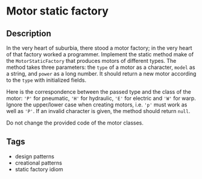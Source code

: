 # Motor static factory

## Description
In the very heart of suburbia, there stood a motor factory; in the very heart of that factory worked a programmer. Implement the static method make of the `MotorStaticFactory` that produces motors of different types. The method takes three parameters: the `type` of a motor as a character, `model` as a string, and `power` as a long number. It should return a new motor according to the `type` with initialized fields.

Here is the correspondence between the passed type and the class of the motor: `'P'` for pneumatic, `'H'` for hydraulic, `'E'` for electric and `'W'` for warp. Ignore the upper/lower case when creating motors, i.e. `'p'` must work as well as `'P'`. If an invalid character is given, the method should return `null`.

Do not change the provided code of the motor classes.

## Tags
- design patterns
- creational patterns
- static factory idiom

[//]: # (failed test: P P-MOTOR-4000 4000)